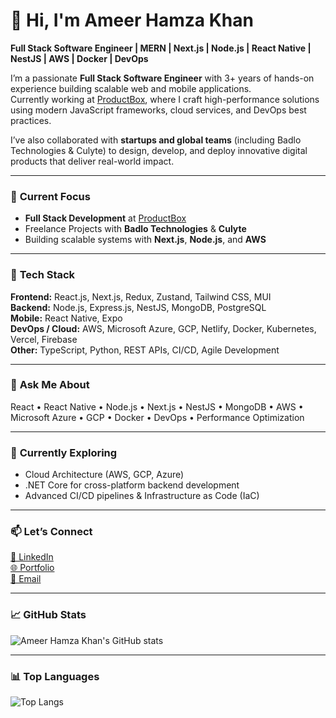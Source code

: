 # 👋 Hi, I'm Ameer Hamza Khan

**Full Stack Software Engineer | MERN | Next.js | Node.js | React Native | NestJS | AWS | Docker | DevOps**

I’m a passionate **Full Stack Software Engineer** with 3+ years of hands-on experience building scalable web and mobile applications.  
Currently working at [ProductBox](https://productbox.dev), where I craft high-performance solutions using modern JavaScript frameworks, cloud services, and DevOps best practices.

I’ve also collaborated with **startups and global teams** (including Badlo Technologies & Culyte) to design, develop, and deploy innovative digital products that deliver real-world impact.

---

### 🔭 **Current Focus**
- **Full Stack Development** at [ProductBox](https://productbox.dev)  
- Freelance Projects with **Badlo Technologies** & **Culyte**  
- Building scalable systems with **Next.js**, **Node.js**, and **AWS**

---

### 🧠 **Tech Stack**

**Frontend:** React.js, Next.js, Redux, Zustand, Tailwind CSS, MUI  
**Backend:** Node.js, Express.js, NestJS, MongoDB, PostgreSQL  
**Mobile:** React Native, Expo  
**DevOps / Cloud:** AWS, Microsoft Azure, GCP, Netlify, Docker, Kubernetes, Vercel, Firebase  
**Other:** TypeScript, Python, REST APIs, CI/CD, Agile Development  

---

### 💬 **Ask Me About**
React • React Native • Node.js • Next.js • NestJS • MongoDB • AWS • Microsoft Azure • GCP • Docker • DevOps • Performance Optimization

---

### 🌱 **Currently Exploring**
- Cloud Architecture (AWS, GCP, Azure)
- .NET Core for cross-platform backend development
- Advanced CI/CD pipelines & Infrastructure as Code (IaC)

---

### 📫 **Let’s Connect**
[💼 LinkedIn](https://www.linkedin.com/in/its-ameerhamzakhan)  
[🌐 Portfolio](https://portfolio-ameerhamza.web.app)  
[📧 Email](mailto:ameeerhamxakhan@gmail.com)

---

### 📈 **GitHub Stats**
![Ameer Hamza Khan's GitHub stats](https://github-readme-stats.vercel.app/api?username=hamxamsd&show_icons=true&theme=radical)

---

### 📊 **Top Languages**
![Top Langs](https://github-readme-stats.vercel.app/api/top-langs/?username=hamxamsd&layout=compact&theme=radical)
